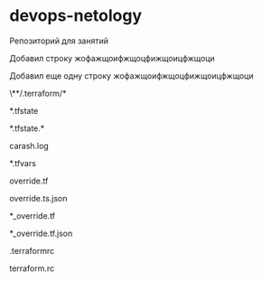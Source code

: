 # devops-netology
Репозиторий для занятий<p>
Добавил строку жофажщоифжщоцфижщоицфжщоци<p>
Добавил еще одну  строку жофажщоифжщоцфижщоицфжщоци<p>
<p>
\**/.terraform/*<p>
*.tfstate<p>
*.tfstate.*<p>
carash.log<p>
*.tfvars<p>
override.tf<p>
override.ts.json<p>
*_override.tf<p>
*_override.tf.json<p>
.terraformrc<p>
terraform.rc<p>

